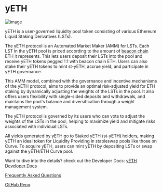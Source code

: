 # yETH

![image](/img/product-pages/yeth-banner3.png)

yETH is a user-governed liquidity pool token consisting of various Ethereum Liquid Staking Derivatives (LSTs).

The yETH protocol is an Automated Market Maker (AMM) for LSTs. Each LST in the yETH pool is priced according to the amount of [beacon chain](https://ethereum.org/en/upgrades/beacon-chain/) ETH it represents. This lets users deposit their LSTs into the pool and receive yETH tokens pegged 1:1 with beacon chain ETH. Users can also stake their yETH tokens to mint st-yETH, accrue yield, and participate in yETH governance.

This AMM model, combined with the governance and incentive mechanisms of the yETH protocol, aims to provide an optimal risk-adjusted yield for ETH staking by dynamically adjusting the weights of the LSTs in the pool. It also offers users flexibility with single-sided deposits and withdrawals, and maintains the pool's balance and diversification through a weight management system.

The yETH protocol is governed by its users who can vote to adjust the weights of the LSTs in the pool, helping to maximize yield and mitigate risks associated with individual LSTs.

All yields generated by yETH go to Staked yETH (st-yETH) holders, making yETH an ideal token for Liquidity Providing in stableswap pools like those on Curve. To acquire yETH, users can mint yETH by depositing LSTs or swap against the yETH/ETH Curve pool.

Want to dive into the details? check out the Developer Docs:
<PrettyLink>[yETH Developer Docs](/developers/ypools/yeth/yeth-overview)</PrettyLink>

<PrettyLink>[Frequently Asked Questions](./yeth-faq)</PrettyLink>

<PrettyLink>[GitHub Repo](https://github.com/yearn/yETH)</PrettyLink>
